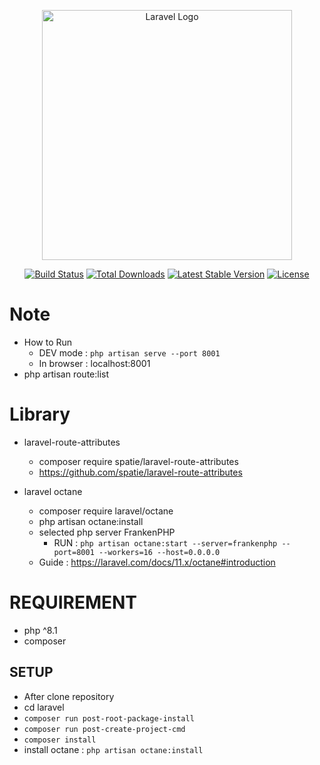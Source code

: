 <p align="center"><a href="https://laravel.com" target="_blank"><img src="https://raw.githubusercontent.com/laravel/art/master/logo-lockup/5%20SVG/2%20CMYK/1%20Full%20Color/laravel-logolockup-cmyk-red.svg" width="400" alt="Laravel Logo"></a></p>

<p align="center">
<a href="https://github.com/laravel/framework/actions"><img src="https://github.com/laravel/framework/workflows/tests/badge.svg" alt="Build Status"></a>
<a href="https://packagist.org/packages/laravel/framework"><img src="https://img.shields.io/packagist/dt/laravel/framework" alt="Total Downloads"></a>
<a href="https://packagist.org/packages/laravel/framework"><img src="https://img.shields.io/packagist/v/laravel/framework" alt="Latest Stable Version"></a>
<a href="https://packagist.org/packages/laravel/framework"><img src="https://img.shields.io/packagist/l/laravel/framework" alt="License"></a>
</p>


# Note
  - How to Run
    - DEV mode : ```php artisan serve --port 8001```
    - In browser : localhost:8001
  - php artisan route:list
  
# Library
  - laravel-route-attributes
    - composer require spatie/laravel-route-attributes
    - https://github.com/spatie/laravel-route-attributes

  - laravel octane
    - composer require laravel/octane
    - php artisan octane:install
    - selected php server FrankenPHP
      - RUN : ```php artisan octane:start --server=frankenphp --port=8001 --workers=16 --host=0.0.0.0```
    - Guide : https://laravel.com/docs/11.x/octane#introduction
    
# REQUIREMENT
  - php ^8.1
  - composer

## SETUP
  - After clone repository
  - cd laravel
  - ```composer run post-root-package-install```
  - ```composer run post-create-project-cmd```
  - ```composer install```
  - install octane : ```php artisan octane:install```
